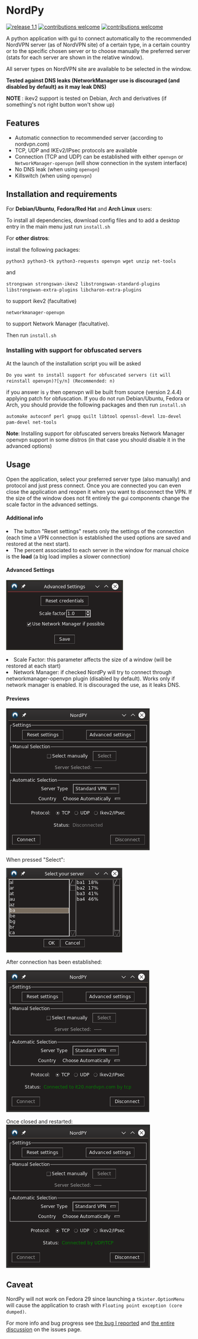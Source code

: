 # NordPy

[![release 1.1](https://img.shields.io/github/tag/morpheusthewhite/nordpy.svg?style=flat)](https://github.com/morpheusthewhite/NordPy/releases/tag/1.1)
[![contributions welcome](https://img.shields.io/badge/contributions-welcome-brightgreen.svg?style=flat)](https://github.com/morpheusthewhite/NordPy/issues)
[![contributions welcome](https://img.shields.io/github/license/morpheusthewhite/nordpy.svg?style=flat)](https://github.com/morpheusthewhite/NordPy/blob/master/LICENSE)

A python application with gui to connect automatically to the recommended NordVPN server (as of NordVPN site) of a certain type, in a certain country or to the specific chosen server or to choose manually the preferred server (stats for each server are shown in the relative window).

All server types on NordVPN site are available to be selected in the window.

<b>Tested against DNS leaks (NetworkManager use is discouraged (and disabled by default) as it may leak DNS)</b>

<b> NOTE </b>: ikev2 support is tested on Debian, Arch and derivatives (if something's not right button won't show up)

## Features

- Automatic connection to recommended server (according to nordvpn.com)
- TCP, UDP and IKEv2/IPsec protocols are available
- Connection (TCP and UDP) can be established with either `openvpn` or `NetworkManager-openvpn` (will show connection in the system interface)
- No DNS leak (when using `openvpn`)
- Killswitch (when using `openvpn`)


## Installation and requirements

For <b>Debian/Ubuntu</b>, <b>Fedora/Red Hat</b> and <b>Arch Linux</b> users:

To install all dependencies, download config files and to add a desktop entry in the main menu just run `install.sh`

For <b>other distros</b>:

install the following packages:

```
python3 python3-tk python3-requests openvpn wget unzip net-tools
```
and
```
strongswan strongswan-ikev2 libstrongswan-standard-plugins libstrongswan-extra-plugins libcharon-extra-plugins
```
to support ikev2 (facultative)
```
networkmanager-openvpn
```
to support Network Manager (facultative).

Then run `install.sh`

### Installing with support for obfuscated servers

At the launch of the installation script you will be asked

```
Do you want to install support for obfuscated servers (it will reinstall openvpn)?[y/n] (Recommended: n)
```

if you answer is `y` then openvpn will be built from source (version 2.4.4) applying patch for obfuscation. If you do not run Debian/Ubuntu, Fedora or Arch, you should provide the following packages and then run `install.sh`

```
automake autoconf perl gnupg quilt libtool openssl-devel lzo-devel pam-devel net-tools
```

<b>Note</b>: Installing support for obfuscated servers breaks Network Manager openvpn support in some distros (in that case you should disable it in the advanced options)

## Usage
Open the application, select your preferred server type (also manually) and protocol and just press connect. Once you are connected you can even close the application and reopen it when you want to disconnect the VPN.
If the size of the window does not fit entirely the gui components change the scale factor in the advanced settings.

#### Additional info
<li> The button "Reset settings" resets only the settings of the connection (each time a VPN connection is established the used options are saved and restored at the next start). </li>
<li> The percent associated to each server in the window for manual choice is the <b>load</b> (a big load implies a slower connection)</li>

#### Advanced Settings

![Alt text](media/screenshots/screen05.png?raw=true "Preview")

<li> Scale Factor: this parameter affects the size of a window (will be restored at each start)</li>
<li> Network Manager: if checked NordPy will try to connect through networkmanager-openvpn plugin (disabled by default). Works only if network manager is enabled. It is discouraged the use, as it leaks DNS.</li>

#### Previews
![Alt text](media/screenshots/screen01.png?raw=true "Preview")  

When pressed "Select":

![Alt text](media/screenshots/screen03.png?raw=true "Preview")

After connection has been established:

![Alt text](media/screenshots/screen02.png?raw=true "Preview")

Once closed and restarted:  
![Alt text](media/screenshots/screen04.png?raw=true "Preview")

## Caveat

NordPy will not work on Fedora 29 since launching a `tkinter.OptionMenu`
will cause the application to crash with `Floating point exception (core dumped)`.

For more info and bug progress see [the bug I reported](https://bugzilla.redhat.com/show_bug.cgi?id=1699049)
and [the entire discussion](https://github.com/morpheusthewhite/NordPy/issues/17) on the issues page.


